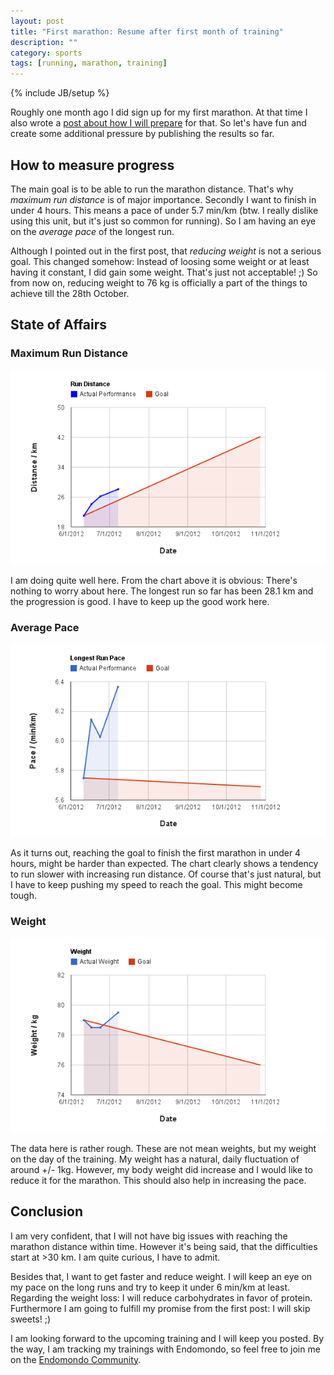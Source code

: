 ```yaml
---
layout: post
title: "First marathon: Resume after first month of training"
description: ""
category: sports 
tags: [running, marathon, training]
---
```

{% include JB/setup %}

Roughly one month ago I did sign up for my first marathon. At that time
I also wrote a [post about how I will prepare][first-post] for that. So
let's have fun and create some additional pressure by publishing the
results so far.

[first-post]: /project-42195-training-for-the-first-marathon/

## How to measure progress
The main goal is to be able to run the marathon distance. That's why
*maximum run distance* is of major importance. Secondly I want to finish
in under 4 hours. This means a pace of under 5.7 min/km (btw. I really
dislike using this unit, but it's just so common for running). So I am
having an eye on the *average pace* of the longest run.

Although I pointed out in the first post, that *reducing weight* is not a
serious goal. This changed somehow: Instead of loosing some weight or at
least having it constant, I did gain some weight. That's just not
acceptable! ;)
So from now on, reducing weight to 76 kg is officially a part of the
things to achieve till the 28th October.

## State of Affairs

### Maximum Run Distance
![Longest Distance](/assets/images/first_marathon_resume_chart_distance.png)

I am doing quite well here. From the chart above it is obvious: There's
nothing to worry about here. The longest run so far has been 28.1 km and
the progression is good. I have to keep up the good work here.

### Average Pace
![Pace](/assets/images/first_marathon_resume_chart_pace.png)

As it turns out, reaching the goal to finish the first marathon in under
4 hours, might be harder than expected. The chart clearly shows a tendency to
run slower with increasing run distance. Of course that's just natural,
but I have to keep pushing my speed to reach the goal. This might become
tough.

### Weight
![Weight](/assets/images/first_marathon_resume_chart_weight.png)

The data here is rather rough. These are not mean weights, but my weight
on the day of the training. My weight has a natural, daily fluctuation of
around +/- 1kg. However, my body weight did increase and I would like to
reduce it for the marathon. This should also help in increasing the pace.

## Conclusion

I am very confident, that I will not have big issues with reaching the
marathon distance within time. However it's being said, that the
difficulties start at >30 km. I am quite curious, I have to admit.

Besides that, I want to get faster and reduce weight. I will keep an eye
on my pace on the long runs and try to keep it under 6 min/km at least.
Regarding the weight loss: I will reduce carbohydrates in favor of
protein. Furthermore I am going to fulfill my promise from the first
post: I will skip sweets! ;)

I am looking forward to the upcoming training and I will keep you
posted. By the way, I am tracking my trainings with Endomondo, so feel
free to join me on the [Endomondo Community][endomondo].

[endomondo]: http://www.endomondo.com/
